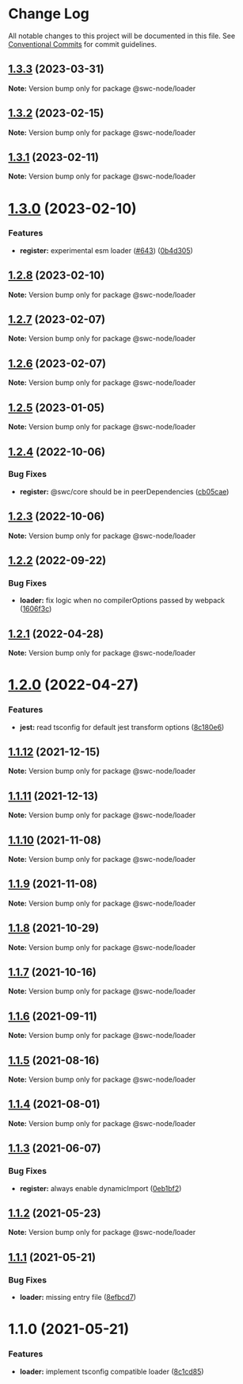# Change Log

All notable changes to this project will be documented in this file.
See [Conventional Commits](https://conventionalcommits.org) for commit guidelines.

## [1.3.3](https://github.com/swc-project/swc-node/compare/@swc-node/loader@1.3.2...@swc-node/loader@1.3.3) (2023-03-31)

**Note:** Version bump only for package @swc-node/loader

## [1.3.2](https://github.com/swc-project/swc-node/compare/@swc-node/loader@1.3.1...@swc-node/loader@1.3.2) (2023-02-15)

**Note:** Version bump only for package @swc-node/loader

## [1.3.1](https://github.com/swc-project/swc-node/compare/@swc-node/loader@1.3.0...@swc-node/loader@1.3.1) (2023-02-11)

**Note:** Version bump only for package @swc-node/loader

# [1.3.0](https://github.com/swc-project/swc-node/compare/@swc-node/loader@1.2.8...@swc-node/loader@1.3.0) (2023-02-10)

### Features

- **register:** experimental esm loader ([#643](https://github.com/swc-project/swc-node/issues/643)) ([0b4d305](https://github.com/swc-project/swc-node/commit/0b4d30505408f6f07c1ff8ea5c1953e1d22bb4e1))

## [1.2.8](https://github.com/swc-project/swc-node/compare/@swc-node/loader@1.2.7...@swc-node/loader@1.2.8) (2023-02-10)

**Note:** Version bump only for package @swc-node/loader

## [1.2.7](https://github.com/swc-project/swc-node/compare/@swc-node/loader@1.2.6...@swc-node/loader@1.2.7) (2023-02-07)

**Note:** Version bump only for package @swc-node/loader

## [1.2.6](https://github.com/swc-project/swc-node/compare/@swc-node/loader@1.2.5...@swc-node/loader@1.2.6) (2023-02-07)

**Note:** Version bump only for package @swc-node/loader

## [1.2.5](https://github.com/swc-project/swc-node/compare/@swc-node/loader@1.2.4...@swc-node/loader@1.2.5) (2023-01-05)

**Note:** Version bump only for package @swc-node/loader

## [1.2.4](https://github.com/swc-project/swc-node/compare/@swc-node/loader@1.2.3...@swc-node/loader@1.2.4) (2022-10-06)

### Bug Fixes

- **register:** @swc/core should be in peerDependencies ([cb05cae](https://github.com/swc-project/swc-node/commit/cb05cae69dd92d13593c210f8c0044b6aff8ff1c))

## [1.2.3](https://github.com/swc-project/swc-node/compare/@swc-node/loader@1.2.2...@swc-node/loader@1.2.3) (2022-10-06)

**Note:** Version bump only for package @swc-node/loader

## [1.2.2](https://github.com/swc-project/swc-node/compare/@swc-node/loader@1.2.1...@swc-node/loader@1.2.2) (2022-09-22)

### Bug Fixes

- **loader:** fix logic when no compilerOptions passed by webpack ([1606f3c](https://github.com/swc-project/swc-node/commit/1606f3cf20e1a5d1d6ea3144b22366a59849822c))

## [1.2.1](https://github.com/swc-project/swc-node/compare/@swc-node/loader@1.2.0...@swc-node/loader@1.2.1) (2022-04-28)

**Note:** Version bump only for package @swc-node/loader

# [1.2.0](https://github.com/swc-project/swc-node/compare/@swc-node/loader@1.1.12...@swc-node/loader@1.2.0) (2022-04-27)

### Features

- **jest:** read tsconfig for default jest transform options ([8c180e6](https://github.com/swc-project/swc-node/commit/8c180e68abbc66aa68f83b401d985a6c8617baa9))

## [1.1.12](https://github.com/swc-project/swc-node/compare/@swc-node/loader@1.1.11...@swc-node/loader@1.1.12) (2021-12-15)

**Note:** Version bump only for package @swc-node/loader

## [1.1.11](https://github.com/swc-project/swc-node/compare/@swc-node/loader@1.1.10...@swc-node/loader@1.1.11) (2021-12-13)

**Note:** Version bump only for package @swc-node/loader

## [1.1.10](https://github.com/swc-project/swc-node/compare/@swc-node/loader@1.1.9...@swc-node/loader@1.1.10) (2021-11-08)

**Note:** Version bump only for package @swc-node/loader

## [1.1.9](https://github.com/swc-project/swc-node/compare/@swc-node/loader@1.1.8...@swc-node/loader@1.1.9) (2021-11-08)

**Note:** Version bump only for package @swc-node/loader

## [1.1.8](https://github.com/swc-project/swc-node/compare/@swc-node/loader@1.1.7...@swc-node/loader@1.1.8) (2021-10-29)

**Note:** Version bump only for package @swc-node/loader

## [1.1.7](https://github.com/swc-project/swc-node/compare/@swc-node/loader@1.1.6...@swc-node/loader@1.1.7) (2021-10-16)

**Note:** Version bump only for package @swc-node/loader

## [1.1.6](https://github.com/swc-project/swc-node/compare/@swc-node/loader@1.1.5...@swc-node/loader@1.1.6) (2021-09-11)

**Note:** Version bump only for package @swc-node/loader

## [1.1.5](https://github.com/swc-project/swc-node/compare/@swc-node/loader@1.1.4...@swc-node/loader@1.1.5) (2021-08-16)

**Note:** Version bump only for package @swc-node/loader

## [1.1.4](https://github.com/swc-project/swc-node/compare/@swc-node/loader@1.1.3...@swc-node/loader@1.1.4) (2021-08-01)

**Note:** Version bump only for package @swc-node/loader

## [1.1.3](https://github.com/swc-project/swc-node/compare/@swc-node/loader@1.1.2...@swc-node/loader@1.1.3) (2021-06-07)

### Bug Fixes

- **register:** always enable dynamicImport ([0eb1bf2](https://github.com/swc-project/swc-node/commit/0eb1bf2e0bce97ca70d72dc13c51c8eac221029d))

## [1.1.2](https://github.com/swc-project/swc-node/compare/@swc-node/loader@1.1.1...@swc-node/loader@1.1.2) (2021-05-23)

**Note:** Version bump only for package @swc-node/loader

## [1.1.1](https://github.com/swc-project/swc-node/compare/@swc-node/loader@1.1.0...@swc-node/loader@1.1.1) (2021-05-21)

### Bug Fixes

- **loader:** missing entry file ([8efbcd7](https://github.com/swc-project/swc-node/commit/8efbcd743688ccd6b24b2c021fa52d0eca037cd1))

# 1.1.0 (2021-05-21)

### Features

- **loader:** implement tsconfig compatible loader ([8c1cd85](https://github.com/swc-project/swc-node/commit/8c1cd858a64a6b6ec6ff23811bafab7dfe30554d))
